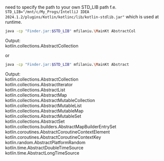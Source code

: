 need to specify the path to your own STD_LIB path f.e. ```STD_LIB="/mnt/c/My_Progs/IntelliJ IDEA 2024.1.2/plugins/Kotlin/kotlinc/lib/kotlin-stdlib.jar"```  which is used at runtime.
```bash
java -cp "Finder.jar:$STD_LIB" mfilaniu.\MainKt AbstractCol
```
Output:  
kotlin.collections.AbstractCollection

or
```bash
java -cp "Finder.jar:$STD_LIB" mfilaniu.\MainKt Abstract
```
Output:  
kotlin.collections.AbstractCollection  
kotlin.collections.AbstractIterator  
kotlin.collections.AbstractList  
kotlin.collections.AbstractMap  
kotlin.collections.AbstractMutableCollection  
kotlin.collections.AbstractMutableList  
kotlin.collections.AbstractMutableMap  
kotlin.collections.AbstractMutableSet  
kotlin.collections.AbstractSet  
kotlin.collections.builders.AbstractMapBuilderEntrySet  
kotlin.coroutines.AbstractCoroutineContextElement  
kotlin.coroutines.AbstractCoroutineContextKey  
kotlin.random.AbstractPlatformRandom  
kotlin.time.AbstractDoubleTimeSource  
kotlin.time.AbstractLongTimeSource  
